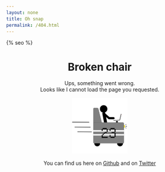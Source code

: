 ```yaml
---
layout: none
title: Oh snap
permalink: /404.html
---
```

<html>
<head>
{% seo %}
</head>
<body>
<div align="center">
<h1>Broken chair</h1>

<p>
Ups, something went wrong.<br>
Looks like I cannot load the page you requested.
</p>

<img src="/assets/images/logo_v1.svg" width="150" hight="150" onerror="this.src='/assets/images/logo_v1.png'; this.onerror=null;">

<p>You can find us here on <a href="https://fahrstuhl.wtf">Github</a> and on <a href="https://twitter.com/fahrstuhl23">Twitter</a></p>

</div>
</body>
</html>
